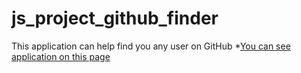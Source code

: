 # js_project_github_finder
This application can help find you any user on GitHub
*[You can see application on this page](https://supersurok.github.io/js_project_github_finder/)
